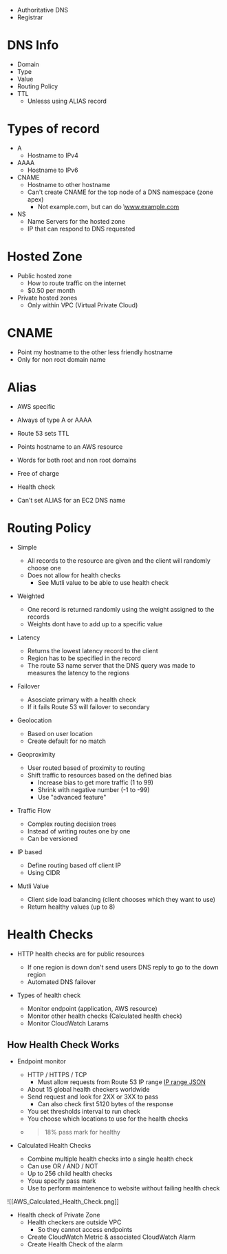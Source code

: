- Authoritative DNS
- Registrar

# DNS Info

- Domain
- Type
- Value
- Routing Policy
- TTL
	- Unlesss using ALIAS record

# Types of record

- A
	- Hostname to IPv4
- AAAA
	- Hostname to IPv6
- CNAME
	- Hostname to other hostname
	- Can't create CNAME for the top node of a DNS namespace (zone apex)
		- Not example.com, but can do \www.example.com
- NS
	- Name Servers for the hosted zone
	- IP that can respond to DNS requested

# Hosted Zone

- Public hosted zone
	- How to route traffic on the internet
	- $0.50 per month
- Private hosted zones
	- Only within VPC (Virtual Private Cloud)

# CNAME

- Point my hostname to the other less friendly hostname
- Only for non root domain name

# Alias

- AWS specific
- Always of type A or AAAA
- Route 53 sets TTL
- Points hostname to an AWS resource
- Words for both root and non root domains
- Free of charge
- Health check

- Can't set ALIAS for an EC2 DNS name

# Routing Policy

- Simple
	- All records to the resource are given and the client will randomly choose one
	- Does not allow for health checks
		- See Mutli value to be able to use health check
- Weighted
	- One record is returned randomly using the weight assigned to the records
	- Weights dont have to add up to a specific value
- Latency
	- Returns the lowest latency record to the client
	- Region has to be specified in the record
	- The route 53 name server that the DNS query was made to measures the latency to the regions

- Failover
	- Asosciate primary with a health check
	- If it fails Route 53 will failover to secondary
- Geolocation
	- Based on user location
	- Create default for no match
- Geoproximity
	- User routed based of proximity to routing
	- Shift traffic to resources based on the defined bias
		- Increase bias to get more traffic (1 to 99)
		- Shrink with negative number (-1 to -99)
		- Use "advanced feature"
- Traffic Flow
	- Complex routing decision trees
	- Instead of writing routes one by one
	- Can be versioned

- IP based
	- Define routing based off client IP
	- Using CIDR

- Mutli Value
	- Client side load balancing (client chooses which they want to use)
	- Return healthy values (up to 8)

# Health Checks

- HTTP health checks are for public resources
	- If one region is down don't send users DNS reply to go to the down region
	- Automated DNS failover

- Types of health check
	- Monitor endpoint (application, AWS resource)
	- Monitor other health checks (Calculated health check)
	- Monitor CloudWatch Larams

## How Health Check Works

- Endpoint monitor
	- HTTP / HTTPS / TCP
		- Must allow requests from Route 53 IP range [IP range JSON](https://ip-ranges.amazonaws.com/ip-ranges.json)
	- About 15 global health checkers worldwide
	- Send request and look for 2XX or 3XX to pass
		- Can also check first 5120 bytes of the response
	- You set thresholds interval to run check
	- You choose which locations to use for the health checks
	- >18% pass mark for healthy

- Calculated Health Checks
	- Combine multiple health checks into a single health check
	- Can use OR / AND / NOT
	- Up to 256 child health checks
	- Youu specify pass mark
	- Use to perform maintenence to website without failing health check

![[AWS_Calculated_Health_Check.png]]

- Health check of Private Zone
	- Health checkers are outside VPC
		- So they cannot access endpoints
	- Create CloudWatch Metric & associated CloudWatch Alarm
	- Create Health Check of the alarm


